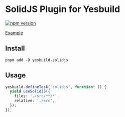 
# SolidJS Plugin for Yesbuild

[![npm version](https://img.shields.io/npm/v/yesbuild-solidjs.svg)](https://www.npmjs.com/package/yesbuild-solidjs)


[Example](https://github.com/vincentdchan/yesbuild-solidjs-example)


## Install

```
pnpm add -D yesbuild-solidjs
```

## Usage

```typescript
yesbuild.defineTask('solidjs', function* () {
  yield useSolidJS({
    files: './src/**/*',
    relative: './src',
  });
});
```
